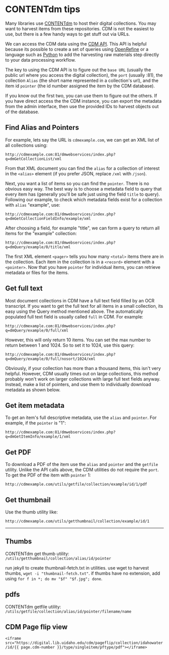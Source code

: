 # CONTENTdm tips

Many libraries use [CONTENTdm](https://www.oclc.org/en/contentdm.html) to host their digital collections. 
You may want to harvest items from these repositories.
CDM is not the easiest to use, but there is a few handy ways to get stuff out via URLs.

We can access the CDM data using the [CDM API](https://www.oclc.org/support/services/contentdm/help/customizing-website-help/other-customizations/contentdm-api-reference.en.html).
This API is helpful because its possible to create a set of queries using [OpenRefine](http://openrefine.org/) or a language such as [Python](https://www.python.org/) to add the harvesting raw materials step directly to your data processing workflow.

The key to using the CDM API is to figure out the `base URL` (usually the public url where you access the digital collection), the `port` (usually :81), the collection `Alias` (the short name represented in a collection's url), and the item id `pointer` (the id number assigned the item by the CDM database).

If you know out the first two, you can use them to figure out the others.
If you have direct access the the CDM instance, you can export the metadata from the admin interface, then use the provided IDs to harvest objects out of the database.

## Find Alias and Pointers

For example, lets say the URL is `cdmexample.com`, we can get an XML list of all collections using:

`http://cdmexample.com:81/dmwebservices/index.php?q=dmGetCollectionList/xml`

From that XML document you can find the `alias` for a collection of interest in the `<alias>` element (if you prefer JSON, replace `/xml` with `/json`).

Next, you want a list of items so you can find the `pointer`.
There is no obvious easy way.
The best way is to choose a metadata field to query that every item has (generally you'll be safe just using the field `title` to query). 
Following our example, to check which metadata fields exist for a collection with `alias` "example", use: 

`http://cdmexample.com:81/dmwebservices/index.php?q=dmGetCollectionFieldInfo/example/xml`

After choosing a field, for example "title", we can form a query to return all items for the "example" collection: 

`http://cdmexample.com:81/dmwebservices/index.php?q=dmQuery/example/0/title/xml`

The first XML element `<pager>` tells you how many `<total>` items there are in the collection. Each item in the collection is in a `<record>` element with a `<pointer>`. 
Now that you have `pointer` for individual items, you can retrieve metadata or files for the items.
## Get full text

Most document collections in CDM have a full text field filled by an OCR transcript.
If you want to get the full text for all items in a small collection, its easy using the Query method mentioned above. The automatically populated full text field is usually called `full` in CDM. For example:

`http://cdmexample.com:81/dmwebservices/index.php?q=dmQuery/example/0/full/xml`

However, this will only return 10 items. You can set the max number to return between 1 and 1024. So to set it to 1024, use this query:

`http://cdmexample.com:81/dmwebservices/index.php?q=dmQuery/example/0/full/nosort/1024/xml`

Obviously, if your collection has more than a thousand items, this isn't very helpful.
However, CDM usually times out on large collections, this method probably won't work on larger collections with large full text fields anyway. 
Instead, make a list of pointers, and use them to individually download metadata as shown below.

## Get item metadata

To get an item's full descriptive metadata, use the `alias` and `pointer`.
For example, if the `pointer` is "1":

`http://cdmexample.com:81/dmwebservices/index.php?q=dmGetItemInfo/example/1/xml`

## Get PDF

To download a PDF of the item use the `alias` and `pointer` and the `getfile` utility.
Unlike the API calls above, the CDM utilities do not require the `port`.
To get the PDF of the item with `pointer` 1:

`http://cdmexample.com/utils/getfile/collection/example/id/1/pdf`

## Get thumbnail

Use the thumb utility like:

`http://cdmexample.com/utils/getthumbnail/collection/example/id/1`

-----------------

## Thumbs

CONTENTdm get thumb utility:
`/utils/getthumbnail/collection/alias/id/pointer`

run jekyll to create thumbnail-fetch.txt in utilities. 
use wget to harvest thumbs, `wget -i "thumbnail-fetch.txt"`.
if thumbs have no extension, add using `for f in *; do mv "$f" "$f.jpg"; done`.

## pdfs

CONTENTdm getfile utility:
`/utils/getfile/collection/alias/id/pointer/filename/name`

## CDM Page flip view

`<iframe src="https://digital.lib.uidaho.edu/cdm/pageflip/collection/idahowater/id/{{ page.cdm-number }}/type/singleitem/pftype/pdf"></iframe>`
